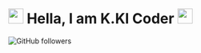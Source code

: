 # <img src="https://emojis.slackmojis.com/emojis/images/1531849430/4246/blob-sunglasses.gif?1531849430" width="30"/> Hella, I am K.Kl Coder <img src="https://media.giphy.com/media/WUlplcMpOCEmTGBtBW/giphy.gif" width="30">
![GitHub followers](https://img.shields.io/github/followers/K-Kl-Coder?label=Follow&style=social)
